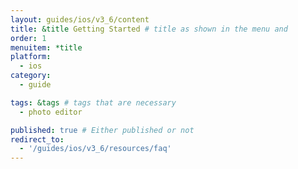 ```yaml
---
layout: guides/ios/v3_6/content
title: &title Getting Started # title as shown in the menu and 
order: 1
menuitem: *title
platform:
  - ios
category: 
  - guide

tags: &tags # tags that are necessary
  - photo editor 

published: true # Either published or not 
redirect_to:
  - '/guides/ios/v3_6/resources/faq'
---
```

